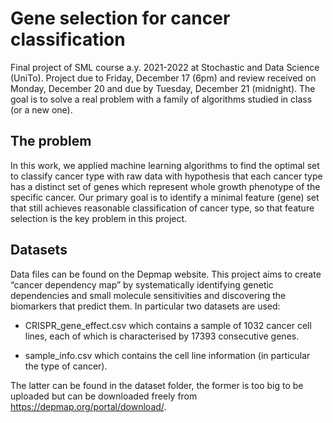 # Gene selection for cancer classification
Final project of SML course a.y. 2021-2022 at Stochastic and Data Science (UniTo).  Project due to Friday, December 17 (6pm) and review received on Monday, December 20 and due by Tuesday, December 21 (midnight).
The goal is to solve a real problem with a family of algorithms studied in class (or a new one).

## The problem
In this work, we applied machine learning algorithms to find the optimal set to
classify cancer type with raw data with hypothesis that each cancer type has
a distinct set of genes which represent whole growth phenotype of the
specific cancer. Our primary goal is to identify a minimal feature (gene) set
that still achieves reasonable classification of cancer type, so that feature
selection is the key problem in this project.

## Datasets
Data files can be found on the Depmap website.  This project aims to create  “cancer dependency map” by systematically identifying genetic dependencies and small molecule sensitivities and discovering the biomarkers that predict them.
In particular two datasets are used:

- CRISPR_gene_effect.csv which contains a sample of 1032 cancer cell lines, each of which is characterised by 17393 consecutive genes.

- sample_info.csv which contains the cell line information (in particular the type of cancer).

The latter can be found in the dataset folder, the former is too big to be uploaded but can be downloaded freely from https://depmap.org/portal/download/.
